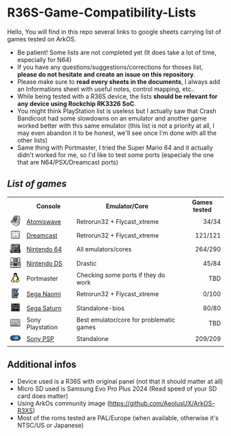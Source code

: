 # R36S-Game-Compatibility-Lists


Hello, 
You will find in this repo several links to google sheets carrying list of games tested on ArkOS.

- Be patient! Some lists are not completed yet (It does take a lot of time, especially for N64)
- If you have any questions/suggestions/corrections for thoses list, **please do not hesitate and create an issue on this repository**.
- Please make sure to **read every sheets in the documents**, I always add an Informations sheet with useful notes, control mapping, etc..
- While being tested with a R36S device, the lists **should be relevant for any device using Rockchip RK3326 SoC**.
- You might think PlayStation list is useless but I actually saw that Crash Bandicoot had some slowdowns on an emulator and another game worked better with this same emulator (this list is not a priority at all, I may even abandon it to be honest, we'll see once I'm done with all the other lists)
- Same thing with Portmaster, I tried the Super Mario 64 and it actually didn't worked for me, so I'd like to test some ports (especialy the one that are N64/PSX/Dreamcast ports)


## _List of games_

<div align="left">
  <table>
    <tr>
      <th></th>
      <th>Console</th>
      <th>Emulator/Core</th>
      <th>Games tested</th>
    </tr>
    <tr>
      <td valign="middle">
        <img src="./assets/images/Atomiswave/icon.png">
      </td>
      <td valign="middle">
        <a href="https://docs.google.com/spreadsheets/d/1j5TMrCGLF12GamZY_Ui3W0Y8v_qLUoqugXY3ywF7CHM/edit?usp=sharing">Atomiswave</a>
      </td>
      <td valign="middle">
        Retrorun32 + Flycast_xtreme
      </td>
      <td valign="middle" align="right">
        34/34
      </td>
    </tr>
    <tr>
      <td valign="middle">
        <img src="./assets/images/Dreamcast/icon.png">
      </td>
      <td valign="middle">
        <a href="https://docs.google.com/spreadsheets/d/1O9oKTbVJZ5WzmIvAX5OqD6yyS54OsfNq5e9Z1nHpbx0/edit?usp=sharing">Dreamcast</a>
      </td>
      <td valign="middle">
        Retrorun32 + Flycast_xtreme
      </td>
      <td valign="middle" align="right">
        121/121
      </td>
    </tr>
    <tr>
      <td valign="middle">
        <img src="./assets/images/Nintendo%2064/icon.png">
      </td>
      <td valign="middle">
        <a href="https://docs.google.com/spreadsheets/d/1FtYqPTjKKdDMlXJqW2gNmPX3IYOPsa4-zvHqTo4YwkQ/edit?usp=sharing">Nintendo 64</a>
      </td>
      <td valign="middle">
        All emulators/cores
      </td>
      <td valign="middle" align="right">
        264/290
      </td>
    </tr>
    <tr>
      <td valign="middle">
        <img src="./assets/images/Nintendo%20DS/icon.png">
      </td>
      <td valign="middle">
        <a href="https://docs.google.com/spreadsheets/d/13hCAIlVFnGrzd9PvA1uvdhmWeNO9NkMAkRKpvkuXcpw/edit?usp=sharing">Nintendo DS</a>
      </td>
      <td valign="middle">
        Drastic
      </td>
      <td valign="middle" align="right">
        45/84
      </td>
    </tr>
    <tr>
      <td valign="middle">
        <img src="./assets/images/Linux/icon.png">
      </td>
      <td valign="middle">
        Portmaster
      </td>
      <td valign="middle">
        Checking some ports if they do work
      </td>
      <td valign="middle" align="right">
        TBD
      </td>
    </tr>
    <tr>
      <td valign="middle">
        <img src="./assets/images/Naomi/icon.png">
      </td>
      <td valign="middle">
        <a href="https://docs.google.com/spreadsheets/d/1swkS6b7FK7UlZjSCL9fL8er9Uja6C0It9wE2yryrXUo/edit?usp=sharing">Sega Naomi</a>
      </td>
      <td valign="middle">
        Retrorun32 + Flycast_xtreme
      </td>
      <td valign="middle" align="right">
        0/100
      </td>
    </tr>
    <tr>
      <td valign="middle">
        <img src="./assets/images/Saturn/icon.png">
      </td>
      <td valign="middle">
        <a href="https://docs.google.com/spreadsheets/d/1cRLVU2-S1te0AmryrtiElMfnKLWFWM6_Pcpnd-Aj0gw/edit?usp=sharing">Sega Saturn</a>
      </td>
      <td valign="middle">
        Standalone-bios
      </td>
      <td valign="middle" align="right">
        80/80
      </td>
    </tr>
    <tr>
      <td valign="middle">
        <img src="./assets/images/Playstation/icon.png">
      </td>
      <td valign="middle">
        Sony Playstation
      </td>
      <td valign="middle">
        Best emulator/core for problematic games
      </td>
      <td valign="middle" align="right">
        TBD
      </td>
    </tr>
    <tr>
      <td valign="middle">
        <img src="./assets/images/PSP/icon.png">
      </td>
      <td valign="middle">
        <a href="https://docs.google.com/spreadsheets/d/1HKAoZJpFNoW4uLzxl67Z98l-kYWDKHrPEaezvDSMahQ/edit?usp=sharing">Sony PSP</a>
      </td>
      <td valign="middle">
        Standalone
      </td>
      <td valign="middle" align="right">
        209/209
      </td>
    </tr>
  </table>
</div>

## Additional infos
- Device used is a R36S with original panel (not that it should matter at all)
- Micro SD used is Samsung Evo Pro Plus 2024 (Read speed of your SD card does matter)
- Using ArkOs community image (https://github.com/AeolusUX/ArkOS-R3XS)
- Most of the roms tested are PAL/Europe (when available, otherwise it's NTSC/US or Japanese)
